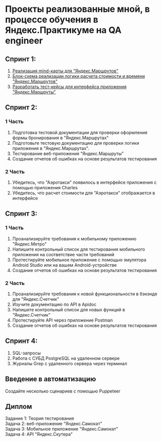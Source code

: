 # Проекты реализованные мной, в процессе обучения в Яндекс.Практикуме на QA engineer #
##  Спринт 1: ##

1. [Реализация mind-карты для "Яндекс.Маршрутов"](https://github.com/stepanoff88/QA_yandex_practicum/blob/main/проект%201%20спринта/mindmap.png)
2. [Блок-схема реализации логики расчета стоимости и времени "Яндекс.Маршрутов"](https://github.com/stepanoff88/QA_yandex_practicum/blob/main/проект%201%20спринта/блок%20схема.png)
3. [Разработать тест-кейсы для интерфейса приложения "Яндекс.Маршруты"](https://docs.google.com/spreadsheets/d/1wNf9DfjQOUds_piBXM7hyCy3EN3ZlFpCHV9cNU1YAcY/edit?usp=sharing)

## Спринт 2: ##
### 1 Часть ###
1. Подготовка тестовой документации для проверки оформления формы бронирования в "Яндекс.Маршрутах"
2. Подготовьте тестовую документацию для проверки логики приложения в "Яндекс.Маршрутах".
3. Тестирование веб-приложения "Яндекс.Маршруты"
4. Создание отчетов об ошибках на основе результатов тестирования
### 2 Часть ###
1. Убедитесь, что "Аэротакси" появилось в интерфейсе приложения с помощью приложения Charles
2. Убедитесь, что расчет стоимости для "Аэротакси" отображается в интерфейсе

## Спринт 3: ##
### 1 Часть ###
1. Проанализируйте требования к мобильному приложению "Яндекс.Метро"
2. Напишите контрольный список для тестирования мобильного приложения на соответствие части требований
3. Протестируйте мобильное приложение с помощью эмулятора Android Studio или на вашем Android-устройстве
4. Создание отчетов об ошибках на основе результатов тестирования
### 2 Часть ###
1. Проанализируйте требования к новой функциональности в бэкэнде для "Яндекс.Счетчик"
2. Изучите документацию по API в Apidoc
3. Напишите контрольный список для новых функций в "Яндекс.Счетчик"
4. Протестируйте API через приложение Postman
5. Создание отчетов об ошибках на основе результатов тестирования
##  Спринт 4: ##
1. SQL-запросы
2. Работа с СУБД PostgreSQL на удаленном сервере
3. Журналы Grep с удаленного сервера через терминал

## Введение в автоматизацию ##
Создайте несколько сценариев с помощью Puppeteer
## Диплом ##
<div> Задание 1: Теория тестирования </div>
<div> Задача 2: веб-приложение "Яндекс.Самокат" </div>
<div>Задача 3: Мобильное приложение "Яндекс.Самокат"</div>
<div>Задача 4: API "Яндекс.Скутера"</div>
